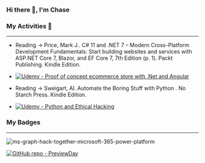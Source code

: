 ### Hi there 👋, I'm Chase

### My Activities :seedling:
---
- Reading -> Price, Mark J.. C# 11 and .NET 7 – Modern Cross-Platform Development Fundamentals: Start building websites and services with ASP.NET Core 7, Blazor, and EF Core 7, 7th Edition (p. 1). Packt Publishing. Kindle Edition. 

- [![Udemy - Proof of concept ecommerce store with .Net and Angular](https://img.shields.io/badge/Udemy-Proof%20of%20concept%20e--commerce%20store%20using%20.Net%20and%20Angular-%23a435f0?style=for-the-badge&logo=udemy)](https://www.udemy.com/course/learn-to-build-an-e-commerce-app-with-net-core-and-angular/)

- Reading -> Sweigart, Al. Automate the Boring Stuff with Python . No Starch Press. Kindle Edition.

- [![Udemy - Python and Ethical Hacking](https://img.shields.io/badge/Udemy-Python%20and%20ethical%20hacking-%23a435f0?style=for-the-badge&logo=udemy)](https://www.udemy.com/course/learn-python-and-ethical-hacking-from-scratch/)


### My Badges
---

![ms-graph-hack-together-microsoft-365-power-platform](https://user-images.githubusercontent.com/12521724/232897858-14362a99-fa96-4b76-9994-bffa01aac02a.png)

[![GitHub repo - PreviewDay](https://img.shields.io/badge/Repo-PreviewDay-green?style=for-the-badge&logo=github)](https://github.com/cgwid/PreviewDay#readme)


<!--
**cgwid/cgwid** is a ✨ _special_ ✨ repository because its `README.md` (this file) appears on your GitHub profile.

Here are some ideas to get you started:

- 🔭 I’m currently working on ...
- 🌱 I’m currently learning ...
- 👯 I’m looking to collaborate on ...
- 🤔 I’m looking for help with ...
- 💬 Ask me about ...
- 📫 How to reach me: ...
- 😄 Pronouns: ...
- ⚡ Fun fact: ...
-->
